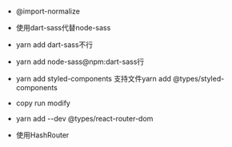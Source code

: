 # 
- @import-normalize
- 使用dart-sass代替node-sass
- yarn add dart-sass不行
- yarn add node-sass@npm:dart-sass行

- yarn add styled-components   支持文件yarn add @types/styled-components

- copy run modify

- yarn add --dev @types/react-router-dom

- 使用HashRouter